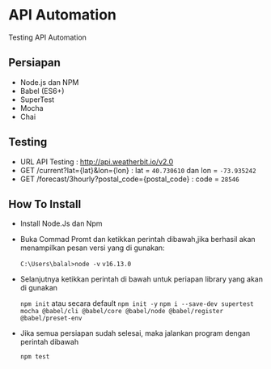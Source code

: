 # API Automation

Testing API Automation


## Persiapan

- Node.js dan NPM
- Babel (ES6+)
- SuperTest
- Mocha
- Chai



## Testing

- URL API Testing : http://api.weatherbit.io/v2.0
- GET /current?lat={lat}&lon={lon} : lat = `40.730610` dan lon = `-73.935242`
- GET /forecast/3hourly?postal_code={postal_code}  : code = `28546`



## How To Install

- Install Node.Js dan Npm

- Buka Commad Promt dan ketikkan perintah dibawah,jika berhasil akan menampilkan pesan versi yang di gunakan:

  `C:\Users\balal>node -v`
  `v16.13.0`
  
- Selanjutnya ketikkan perintah di bawah untuk periapan library yang akan di gunakan
  
  `npm init` atau secara default `npm init -y`
  `npm i --save-dev supertest mocha @babel/cli @babel/core @babel/node @babel/register @babel/preset-env`

- Jika semua persiapan sudah selesai, maka jalankan program dengan perintah dibawah

  `npm test`
